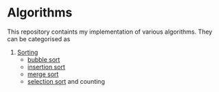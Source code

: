 # Algorithms
This repository containts my implementation of various algorithms. They can be categorised as
1. [Sorting](https://github.com/cmaspi/algorithms/tree/main/sorting%20algorithms)
    * [bubble sort](https://github.com/cmaspi/algorithms/blob/main/sorting%20algorithms/algos/bubbleSort.py)
    * [insertion sort](https://github.com/cmaspi/algorithms/blob/main/sorting%20algorithms/algos/insertionSort.py)
    * [merge sort](https://github.com/cmaspi/algorithms/blob/main/sorting%20algorithms/algos/mergeSort.py)
    * [selection sort](https://github.com/cmaspi/algorithms/blob/main/sorting%20algorithms/algos/selectionSort.py)
and counting